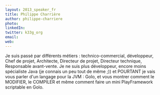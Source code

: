 ```yaml
---
layout: 2013_speaker_fr
title: Philippe Charrière
author: philippe-charriere
photo: 
linkedIn: 
twitter: k33g_org
email: 
web:
---
```


Je suis passé par différents métiers : technico-commercial, développeur, Chef de projet, Architecte, Directeur de projet, Directeur technique, Responsable avant-vente. Je ne suis plus développeur, encore moins spécialiste Java (je connais un peu tout de même ;)) et POURTANT je vais vous parler d'un langage pour la JVM : Golo, et vous montrer comment le MODIFIER, le COMPILER et même comment faire un mini PlayFramework scriptable en Golo.